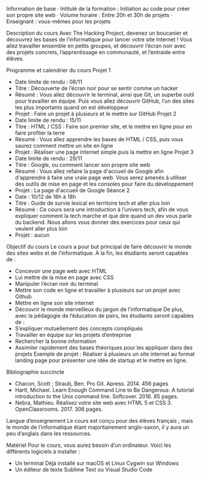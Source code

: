 Information de base
· Intitulé de la formation : Initiation au code pour créer son propre site web
· Volume horaire : Entre 20h et 30h de projets
· Enseignant : vous-mêmes pour les projets

Description du cours
Avec The Hacking Project, devenez un boucanier et découvrez les bases de l’informatique pour lancer votre site Internet !
Vous allez travailler ensemble en petits groupes, et découvrir l’écran noir avec des projets concrets, l’apprentissage en communauté, et l’entraide entre élèves.

Programme et calendrier du cours
Projet 1
- Date limite de rendu : 08/11
- Titre : Découverte de l’écran noir pour se sentir comme un hacker
- Résumé : Vous allez découvrir le terminal, ainsi que Git, un superbe outil pour travailler en équipe. Puis vous allez découvrir GitHub, l’un des sites les plus importants quand on est développeur
- Projet : Faire un projet à plusieurs et le mettre sur GitHub
Projet 2
- Date limite de rendu : 15/11
- Titre : HTML / CSS : Faire son premier site, et le mettre en ligne pour en faire profiter la terre
- Résumé : Vous allez apprendre les bases de HTML / CSS, puis vous saurez comment mettre un site en ligne
- Projet : Réaliser une page internet simple puis la mettre en ligne
Projet 3
- Date limite de rendu : 29/11
- Titre : Google, ou comment lancer son propre site web
- Résumé : Vous allez refaire la page d'accueil de Google afin d'apprendre à faire une vraie page web. Vous serez amenés à utiliser des outils de mise en page et les consoles pour faire du développement
- Projet : La page d'accueil de Google
Séance 2
- Date : 10/12 de 16h à 18h
- Titre : Guide de survie lexical en territoire tech et aller plus loin
- Résumé : Ce cours sera une introduction à l’univers tech, afin de vous expliquer comment la tech marche et que dire quand un dev vous parle du backend. Nous allons vous donner des exercices pour ceux qui veulent aller plus loin
- Projet : aucun

Objectif du cours
Le cours a pour but principal de faire découvrir le monde des sites webs et de l’informatique.
À la fin, les étudiants seront capables de :
- Concevoir une page web avec HTML
- Lui mettre de la mise en page avec CSS
- Manipuler l’écran noir du terminal
- Mettre son code en ligne et travailler à plusieurs sur un projet avec Github
- Mettre en ligne son site internet
- Découvrir le monde merveilleux du jargon de l’informatique
De plus, avec la pédagogie de l’éducation de pairs, les étudiants seront capables de :
- S’expliquer mutuellement des concepts compliqués
- Travailler en équipe sur les projets d’entreprise
- Rechercher la bonne information
- Assimiler rapidement des bases théoriques pour les appliquer dans des projets
Exemple de projet : Réaliser à plusieurs un site internet au format landing page pour présenter une idée de startup et le mettre en ligne.

Bibliographie succincte
- Chacon, Scott ; Straub, Ben. Pro Git. Apress. 2014. 456 pages
- Hartl, Michael. Learn Enough Command Line to Be Dangerous: A tutorial introduction to the Unix command line. Softcover. 2016. 85 pages.
- Nebra, Mathieu. Réalisez votre site web avec HTML 5 et CSS 3. OpenClassrooms. 2017. 306 pages.

Langue d’enseignement
Le cours est conçu pour des élèves français ; mais le monde de l’informatique étant majoritairement anglo-saxon, il y aura un peu d’anglais dans les ressources.

Matériel
Pour le cours, vous aurez besoin d’un ordinateur. Voici les différents logiciels à installer :
- Un terminal
Déjà installé sur macOS et Linux
Cygwin sur Windows
- Un éditeur de texte
Sublime Text ou Visual Studio Code
